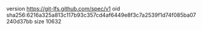 version https://git-lfs.github.com/spec/v1
oid sha256:6216a325a813c117b93c357cd4af6449e8f3c7a2539f1d74f085ba07240d37bb
size 10632

